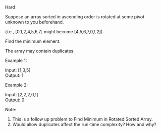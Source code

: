Hard

Suppose an array sorted in ascending order is rotated at some pivot unknown to you beforehand.

(i.e.,  [0,1,2,4,5,6,7] might become  [4,5,6,7,0,1,2]).

Find the minimum element.

The array may contain duplicates.

Example 1:

Input: [1,3,5]  
Output: 1

Example 2:

Input: [2,2,2,0,1]  
Output: 0

Note:

1. This is a follow up problem to Find Minimum in Rotated Sorted Array.
2. Would allow duplicates affect the run-time complexity? How and why?
